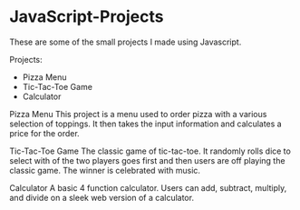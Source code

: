# JavaScript-Projects
These are some of the small projects I made using Javascript.

Projects:
- Pizza Menu
- Tic-Tac-Toe Game
- Calculator

Pizza Menu
This project is a menu used to order pizza with a various selection of toppings. It then takes the input information and calculates a price for the order.

Tic-Tac-Toe Game
The classic game of tic-tac-toe. It randomly rolls dice to select with of the two players goes first and then users are off playing the classic game. The winner is celebrated with music.

Calculator
A basic 4 function calculator. Users can add, subtract, multiply, and divide on a sleek web version of a calculator.
